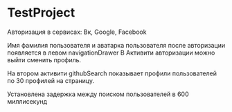 # TestProject

Авторизация в сервисах: Вк, Google, Facebook

Имя фамилия пользователя и аватарка пользователя после авторизации появляется в левом navigationDrawer
В Активити авторизации можно выйти сменить профиль.

На втором активити githubSearch показывает профили пользователей по 30 профилей на страницу.

Установлена задержка между поиском пользователей в 600 миллисекунд

